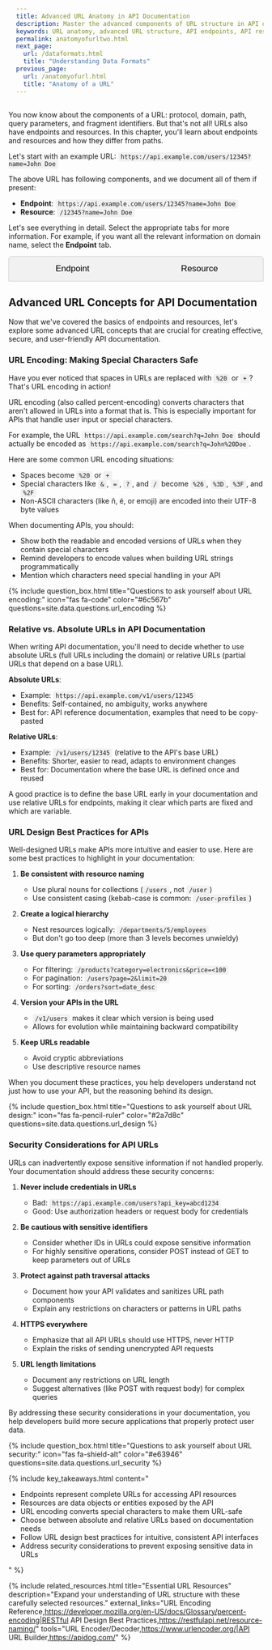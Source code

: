 ```yaml
---
title: Advanced URL Anatomy in API Documentation
description: Master the advanced components of URL structure in API documentation - endpoints, resources, HTTP methods, status codes, and authentication. Learn how each element enhances API functionality and why understanding these advanced URL concepts is essential for effective API integration and documentation.
keywords: URL anatomy, advanced URL structure, API endpoints, API resources, HTTP methods, RESTful methods, GET method, POST method, PUT method, DELETE method, PATCH method, status codes, HTTP status codes, API authentication, OAuth, API keys, Bearer tokens, URL troubleshooting, API security, API access control, RESTful URL design, API URL structure, endpoint design, resource naming, API integration, API documentation best practices, secure API access, HTTP response codes, token authentication, API authorization
permalink: anatomyofurltwo.html
next_page:
  url: /dataformats.html
  title: "Understanding Data Formats"
previous_page:
  url: /anatomyofurl.html
  title: "Anatomy of a URL"
---
```


You now know about the components of a URL: protocol, domain, path, query parameters, and fragment identifiers. But that's not all! URLs also have endpoints and resources. In this chapter, you'll learn about endpoints and resources and how they differ from paths.

Let's start with an example URL: `https://api.example.com/users/12345?name=John Doe`

The above URL has following components, and we document all of them if present:

* **Endpoint**: `https://api.example.com/users/12345?name=John Doe`
* **Resource**: `/12345?name=John Doe`

Let's see everything in detail. Select the appropriate tabs for more information. For example, if you want all the relevant information on domain name, select the **Endpoint** tab.

<div class="tabs">
    <button class="tablink" onclick="openTab('endpoint')">Endpoint</button>
    <button class="tablink" onclick="openTab('resource')">Resource</button>
</div>

<div id="endpoint" class="tabcontent">
    <h2>Endpoint</h2>
    <p>An endpoint is a complete URL that can be used to access a resource. It includes the protocol (for example, HTTP or HTTPS), domain name, path, and query parameters (if any). The HTTP method is also typically included in the endpoint.</p>

    <p>In our URL, the endpoint is: <code>https://api.example.com/users/12345?name=John Doe</code>.</p>

    <p>This endpoint can be used to retrieve the user with the ID 12345 from the API exposed by api.example.com.</p>

    <h3>How to Identify an Endpoint?</h3>

    <p>To identify an endpoint, look for the following components in the URL:</p>

    <ul>
        <li>Protocol (for example, HTTP or HTTPS)</li>
        <li>Domain name</li>
        <li>Path</li>
        <li>Query parameter (if any)</li>
    </ul>

    <p>For example, in the following URL, the endpoint is: <code>https://api.example.com/users/12345</code>:</p>
    <pre><code>HTTP GET /users/12345</code></pre>

    {% include question_box.html 
        title="Questions to ask yourself about endpoints:"
        icon="fas fa-question"
        questions=site.data.questions.endpoints
    %}
</div>

<div id="resource" class="tabcontent">
    <h2>Resource</h2>
    <p>A resource is a data object or entity that is exposed by an API. It can be anything from a single user to a complex product catalog. Resources are typically represented as JSON or XML objects in API responses.</p>
    <p>For example, the following JSON object could represent a user resource:</p>
    <pre><code>
{
  "id": 12345,
  "name": "John Doe",
  "email": "john.doe@example.com"
}
</code></pre>

    <p>Resources can be accessed through endpoints. For example, the following endpoint could be used to retrieve the user with the ID 12345:</p>

    <pre><code>HTTP GET /users/12345</code></pre>

    <p>Resources can also be created, updated, and deleted through endpoints. For example, the following endpoint could be used to create a new user:</p>

    <pre><code>HTTP POST /users</code></pre>

    <h3>How to Identify a Resource?</h3>

    <p>To identify a resource, look for the following in the URL:</p>

    <ul>
      <li>Path</li>
      <li>Query parameters (if any)</li>
    </ul>

    <p>For example, in the following URL, the resource is the user with <code>ID 12345</code>:</p>
    <pre><code>https://api.example.com/users/12345</code></pre>

    {% include question_box.html 
        title="Questions to ask yourself about resources:"
        icon="fas fa-question"
        questions=site.data.questions.resources
    %}
</div>

<script>
  function openTab(tabName) {
    var tabs = document.getElementsByClassName("tabcontent");
    for (var i = 0; i < tabs.length; i++) {
      tabs[i].style.display = "none";
      tabs[i].classList.remove("fadeIn");
    }

    var tablinks = document.getElementsByClassName("tablink");
    for (var i = 0; i < tablinks.length; i++) {
      tablinks[i].classList.remove("active-tab");
    }

    var tabContent = document.getElementById(tabName);
    tabContent.style.display = "block";
    tabContent.classList.add("fadeIn");
    
    var selectedTab = document.querySelector('.tablink[onclick="openTab(\'' + tabName + '\')"]');
    selectedTab.classList.add("active-tab");
  }

  // Show the Protocol tab by default
  document.addEventListener('DOMContentLoaded', function() {
    openTab('endpoint');
  });
</script>

<style>
  .tabs {
    overflow: hidden;
    border: 1px solid #ccc;
    background-color: #f1f1f1;
    border-radius: 5px 5px 0 0;
    display: flex;
  }
  
  .tablink {
    background-color: inherit;
    float: left;
    border: none;
    outline: none;
    cursor: pointer;
    padding: 14px 16px;
    transition: 0.3s;
    font-size: 17px;
    flex: 1;
    text-align: center;
  }
  
  .tablink:hover {
    background-color: #ddd;
  }
  
  .active-tab {
    background-color: #3a87ad;
    color: white;
  }
  
  .tabcontent {
    display: none;
    padding: 20px;
    border: 1px solid #ccc;
    border-top: none;
    border-radius: 0 0 5px 5px;
    animation: fadeEffect 1s;
  }
  
  @keyframes fadeEffect {
    from {opacity: 0;}
    to {opacity: 1;}
  }
  
  .question-box {
    background-color: #f8f9fa;
    border-left: 4px solid #3a87ad;
    padding: 15px;
    margin: 20px 0;
    border-radius: 0 5px 5px 0;
  }
  
  .question-box i {
    color: #3a87ad;
    margin-right: 10px;
  }
  
  code {
    background-color: #f1f1f1;
    padding: 2px 5px;
    border-radius: 3px;
    font-family: monospace;
  }
  
  pre {
    background-color: #f5f5f5;
    padding: 15px;
    border-radius: 5px;
    overflow-x: auto;
  }
</style>

## Advanced URL Concepts for API Documentation

Now that we've covered the basics of endpoints and resources, let's explore some advanced URL concepts that are crucial for creating effective, secure, and user-friendly API documentation.

### URL Encoding: Making Special Characters Safe

Have you ever noticed that spaces in URLs are replaced with `%20` or `+`? That's URL encoding in action! 

URL encoding (also called percent-encoding) converts characters that aren't allowed in URLs into a format that is. This is especially important for APIs that handle user input or special characters.

For example, the URL `https://api.example.com/search?q=John Doe` should actually be encoded as `https://api.example.com/search?q=John%20Doe`.

Here are some common URL encoding situations:
* Spaces become `%20` or `+`
* Special characters like `&`, `=`, `?`, and `/` become `%26`, `%3D`, `%3F`, and `%2F`
* Non-ASCII characters (like ñ, é, or emoji) are encoded into their UTF-8 byte values

When documenting APIs, you should:
* Show both the readable and encoded versions of URLs when they contain special characters
* Remind developers to encode values when building URL strings programmatically
* Mention which characters need special handling in your API

{% include question_box.html 
    title="Questions to ask yourself about URL encoding:"
    icon="fas fa-code"
    color="#6c567b"
    questions=site.data.questions.url_encoding
%}

### Relative vs. Absolute URLs in API Documentation

When writing API documentation, you'll need to decide whether to use absolute URLs (full URLs including the domain) or relative URLs (partial URLs that depend on a base URL).

**Absolute URLs**:
* Example: `https://api.example.com/v1/users/12345`
* Benefits: Self-contained, no ambiguity, works anywhere
* Best for: API reference documentation, examples that need to be copy-pasted

**Relative URLs**:
* Example: `/v1/users/12345` (relative to the API's base URL)
* Benefits: Shorter, easier to read, adapts to environment changes
* Best for: Documentation where the base URL is defined once and reused

A good practice is to define the base URL early in your documentation and use relative URLs for endpoints, making it clear which parts are fixed and which are variable.

### URL Design Best Practices for APIs

Well-designed URLs make APIs more intuitive and easier to use. Here are some best practices to highlight in your documentation:

1. **Be consistent with resource naming**
   * Use plural nouns for collections (`/users`, not `/user`)
   * Use consistent casing (kebab-case is common: `/user-profiles`)

2. **Create a logical hierarchy**
   * Nest resources logically: `/departments/5/employees`
   * But don't go too deep (more than 3 levels becomes unwieldy)

3. **Use query parameters appropriately**
   * For filtering: `/products?category=electronics&price=<100`
   * For pagination: `/users?page=2&limit=20`
   * For sorting: `/orders?sort=date_desc`

4. **Version your APIs in the URL**
   * `/v1/users` makes it clear which version is being used
   * Allows for evolution while maintaining backward compatibility

5. **Keep URLs readable**
   * Avoid cryptic abbreviations
   * Use descriptive resource names

When you document these practices, you help developers understand not just how to use your API, but the reasoning behind its design.

{% include question_box.html 
    title="Questions to ask yourself about URL design:"
    icon="fas fa-pencil-ruler"
    color="#2a7d8c"
    questions=site.data.questions.url_design
%}

### Security Considerations for API URLs

URLs can inadvertently expose sensitive information if not handled properly. Your documentation should address these security concerns:

1. **Never include credentials in URLs**
   * Bad: `https://api.example.com/users?api_key=abcd1234`
   * Good: Use authorization headers or request body for credentials

2. **Be cautious with sensitive identifiers**
   * Consider whether IDs in URLs could expose sensitive information
   * For highly sensitive operations, consider POST instead of GET to keep parameters out of URLs

3. **Protect against path traversal attacks**
   * Document how your API validates and sanitizes URL path components
   * Explain any restrictions on characters or patterns in URL paths

4. **HTTPS everywhere**
   * Emphasize that all API URLs should use HTTPS, never HTTP
   * Explain the risks of sending unencrypted API requests

5. **URL length limitations**
   * Document any restrictions on URL length
   * Suggest alternatives (like POST with request body) for complex queries

By addressing these security considerations in your documentation, you help developers build more secure applications that properly protect user data.

{% include question_box.html 
    title="Questions to ask yourself about URL security:"
    icon="fas fa-shield-alt"
    color="#e63946"
    questions=site.data.questions.url_security
%}

{% include key_takeaways.html content="
<ul>
  <li>Endpoints represent complete URLs for accessing API resources</li>
  <li>Resources are data objects or entities exposed by the API</li>
  <li>URL encoding converts special characters to make them URL-safe</li>
  <li>Choose between absolute and relative URLs based on documentation needs</li>
  <li>Follow URL design best practices for intuitive, consistent API interfaces</li>
  <li>Address security considerations to prevent exposing sensitive data in URLs</li>
</ul>
" %}

{% include related_resources.html 
  title="Essential URL Resources"
  description="Expand your understanding of URL structure with these carefully selected resources."
  external_links="URL Encoding Reference,https://developer.mozilla.org/en-US/docs/Glossary/percent-encoding|RESTful API Design Best Practices,https://restfulapi.net/resource-naming/"
  tools="URL Encoder/Decoder,https://www.urlencoder.org/|API URL Builder,https://apidog.com/"
%}